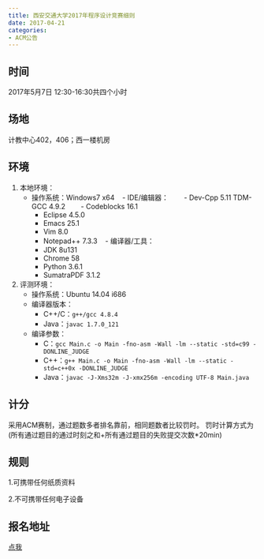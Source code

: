 ```yaml
---
title: 西安交通大学2017年程序设计竞赛细则
date: 2017-04-21
categories:
- ACM公告
---
```


## 时间
2017年5月7日 12:30-16:30共四个小时

## 场地
计教中心402，406；西一楼机房

## 环境

1. 本地环境：
    - 操作系统：Windows7 x64
    - IDE/编辑器：
        - Dev-Cpp 5.11 TDM-GCC 4.9.2
        - Codeblocks 16.1
        - Eclipse 4.5.0
        - Emacs 25.1
        - Vim 8.0
        - Notepad++ 7.3.3
    - 编译器/工具：
        - JDK 8u131
        - Chrome 58
        - Python 3.6.1
        - SumatraPDF 3.1.2
2. 评测环境：
    - 操作系统：Ubuntu 14.04 i686
    - 编译器版本：
        - C++/C：`g++/gcc 4.8.4`
        - Java：`javac 1.7.0_121`
    - 编译参数：
        - C：`gcc Main.c -o Main -fno-asm -Wall -lm --static -std=c99 -DONLINE_JUDGE`
        - C++：`g++ Main.c -o Main -fno-asm -Wall -lm --static -std=c++0x -DONLINE_JUDGE`
        - Java：`javac -J-Xms32m -J-xmx256m -encoding UTF-8 Main.java`

## 计分

采用ACM赛制，通过题数多者排名靠前，相同题数者比较罚时。
罚时计算方式为(所有通过题目的通过时刻之和+所有通过题目的失败提交次数*20min)

## 规则

1.可携带任何纸质资料

2.不可携带任何电子设备

## 报名地址

[点我](https://www.sojump.hk/jq/13558302.aspx)
